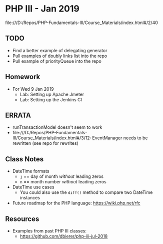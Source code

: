 # PHP III - Jan 2019

file:///D:/Repos/PHP-Fundamentals-III/Course_Materials/index.html#/2/40

## TODO
* Find a better example of delegating generator
* Pull examples of doubly links list into the repo
* Pull example of priorityQueue into the repo

## Homework
* For Wed 9 Jan 2019
    * Lab: Setting up Apache Jmeter
    * Lab: Setting up the Jenkins CI
## ERRATA
* runTransactionModel doesn't seem to work
* file:///D:/Repos/PHP-Fundamentals-III/Course_Materials/index.html#/3/12: EventManager needs to be rewritten (see repo for rewrites)

## Class Notes
* DateTime formats
    * `j` == day of month _without_ leading zeros
    * `n` == month number _without_ leading zeros
* DateTime use cases
    * You could also use the `diff()` method to compare two DateTime instances
* Future roadmap for the PHP language: https://wiki.php.net/rfc

## Resources
* Examples from past PHP III classes:
    * https://github.com/dbierer/php-iii-jul-2018
